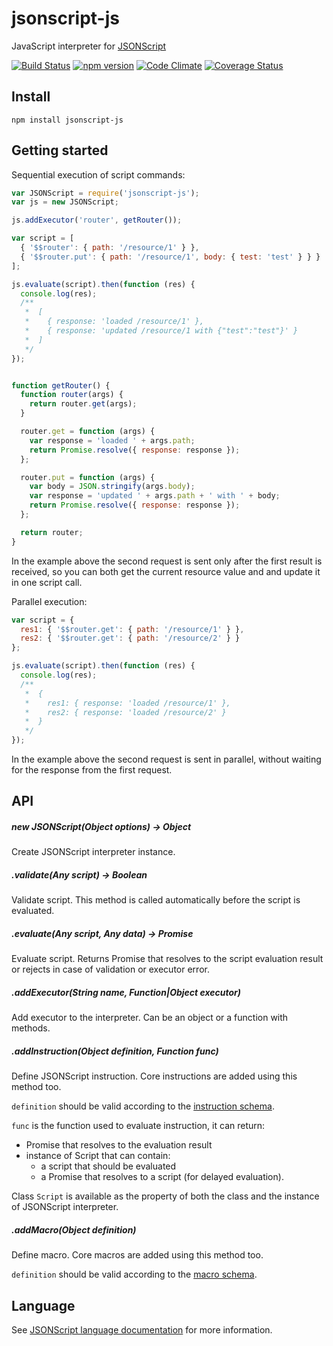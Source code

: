 # jsonscript-js

JavaScript interpreter for [JSONScript](https://github.com/JSONScript/jsonscript)

[![Build Status](https://travis-ci.org/JSONScript/jsonscript-js.svg?branch=master)](https://travis-ci.org/JSONScript/jsonscript-js)
[![npm version](https://badge.fury.io/js/jsonscript-js.svg)](https://www.npmjs.com/package/jsonscript-js)
[![Code Climate](https://codeclimate.com/github/JSONScript/jsonscript-js/badges/gpa.svg)](https://codeclimate.com/github/JSONScript/jsonscript-js)
[![Coverage Status](https://coveralls.io/repos/github/JSONScript/jsonscript-js/badge.svg?branch=master)](https://coveralls.io/github/JSONScript/jsonscript-js?branch=master)


## Install

```
npm install jsonscript-js
```

## Getting started

Sequential execution of script commands:

```javascript
var JSONScript = require('jsonscript-js');
var js = new JSONScript;

js.addExecutor('router', getRouter());

var script = [
  { '$$router': { path: '/resource/1' } },
  { '$$router.put': { path: '/resource/1', body: { test: 'test' } } }
];

js.evaluate(script).then(function (res) {
  console.log(res);
  /**
   *  [
   *    { response: 'loaded /resource/1' },
   *    { response: 'updated /resource/1 with {"test":"test"}' }
   *  ]
   */
});


function getRouter() {
  function router(args) {
    return router.get(args);
  }

  router.get = function (args) {
    var response = 'loaded ' + args.path;
    return Promise.resolve({ response: response });
  };

  router.put = function (args) {
    var body = JSON.stringify(args.body);
    var response = 'updated ' + args.path + ' with ' + body;
    return Promise.resolve({ response: response });
  };

  return router;
}
```

In the example above the second request is sent only after the first result is received, so you can both get the current resource value and and update it in one script call.


Parallel execution:

```javascript
var script = {
  res1: { '$$router.get': { path: '/resource/1' } },
  res2: { '$$router.get': { path: '/resource/2' } }
};

js.evaluate(script).then(function (res) {
  console.log(res);
  /**
   *  {
   *    res1: { response: 'loaded /resource/1' },
   *    res2: { response: 'loaded /resource/2' }
   *  }
   */
});
```

In the example above the second request is sent in parallel, without waiting for the response from the first request.


## API

##### new JSONScript(Object options) -&gt; Object

Create JSONScript interpreter instance.


##### .validate(Any script) -&gt; Boolean

Validate script. This method is called automatically before the script is evaluated.


##### .evaluate(Any script, Any data) -&gt; Promise<Any>

Evaluate script. Returns Promise that resolves to the script evaluation result or rejects in case of validation or executor error.


##### .addExecutor(String name, Function|Object executor)

Add executor to the interpreter. Can be an object or a function with methods.


##### .addInstruction(Object definition, Function func)

Define JSONScript instruction. Core instructions are added using this method too.

`definition` should be valid according to the [instruction schema](http://www.json-script.com/schema/instruction.json#).

`func` is the function used to evaluate instruction, it can return:

- Promise that resolves to the evaluation result
- instance of Script that can contain:
  - a script that should be evaluated
  - a Promise that resolves to a script (for delayed evaluation).

Class `Script` is available as the property of both the class and the instance of JSONScript interpreter.


##### .addMacro(Object definition)

Define macro. Core macros are added using this method too.

`definition` should be valid according to the [macro schema](http://www.json-script.com/schema/macro.json#).


## Language

See [JSONScript language documentation](https://github.com/JSONScript/jsonscript/blob/master/LANGUAGE.md) for more information.
